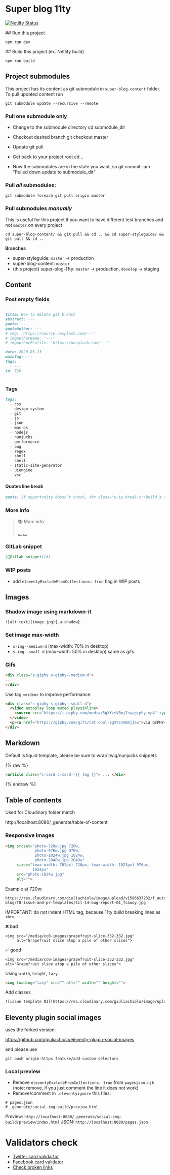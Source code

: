 # Super blog 11ty

[![Netlify Status](https://api.netlify.com/api/v1/badges/418bc946-0474-46c4-9bc3-48031743a7ef/deploy-status)](https://app.netlify.com/sites/blog-giuliachiola/deploys)

## Run this project

```
npm run dev
```

## Build this project (ex. Netlify build)

```
npm run build
```

## Project submodules

This project has its content as git submodule in `super-blog-content` folder.
To pull updated content run

```shell
git submodule update --recursive --remote
```

### Pull **one** submodule only

* Change to the submodule directory
cd submodule_dir

* Checkout desired branch
git checkout master

* Update
git pull

* Get back to your project root
cd ..

* Now the submodules are in the state you want, so
git commit -am "Pulled down update to submodule_dir"

### Pull *all* submodules:

```shell
git submodule foreach git pull origin master
```

### Pull submodules *manually*

This is useful for this project if you want to have different test branches and not `master` on every project

```shell
cd super-blog-content/ && git pull && cd .. && cd super-styleguide/ && git pull && cd ..
```

**Branches**

- super-styleguide: `master` -> production
- super-blog-content: `master`
- (this project) super-blog-11ty: `master` -> production, `develop` -> staging

## Content

### Post empty fields

```md
---
title: How to delete git branch
abstract: ---
quote: ---
quoteAuthor: ---
# img: 'https://source.unsplash.com/---'
# imgAuthorName: '---'
# imgAuthorProfile: 'https://unsplash.com/---'

date: 2020-03-23
mainTag: ---
tags:
  - ---
id: T20
---
```

### Tags

```md
tags:
  - css
  - design-system
  - git
  - js
  - json
  - mac-os
  - nodejs
  - nunjucks
  - performance
  - pug
  - regex
  - shell
  - shell
  - static-site-generator
  - uiengine
  - vsc
```

#### Quotes line break

```md
quote: If opportunity doesn’t knock, <br class="u-ty-break-t">build a door.
```

### More info

> 📚 More info
>
> [...](...)
> [...](...)


### GitLab snippet

```md
[🦊Gitlab snippet](#)
```

### WIP posts

- add `eleventyExcludeFromCollections: true` flag in WIP posts

## Images

### Shadow image using markdown-it

```
![alt text](image.jpg){.u-shadow}
```

### Set image max-width

- `s-img--medium-d` (max-width: 70% in desktop)
- `s-img--small-d` (max-width: 50% in desktop)
same as gifs.

### Gifs

```html
<div class="s-giphy s-giphy--medium-d">
...
</div>
```

Use tag `<video>` to improve performance:

```html
<div class="s-giphy s-giphy--small-d">
  <video autoplay loop muted playsinline>
    <source src="https://i.giphy.com/media/5gXYzsVBmjIsw/giphy.mp4" type="video/mp4">
  </video>
  <p><a href="https://giphy.com/gifs/cat-cool-5gXYzsVBmjIsw">via GIPHY</a></p>
</div>
```

## Markdown

Default is liquid template, please be sure to wrap twig/nunjucks snippets

{% raw %}
```html
<article class="c-card c-card--{{ tag }}"> ... </div>
```
{% endraw %}


## Table of contents

Used for Cloudinary folder match

http://localhost:8080/_generate/table-of-content

### Responsive images

```html
<img srcset="photo-720w.jpg 720w,
             photo-976w.jpg 976w,
             photo-1024w.jpg 1024w,
             photo-2048w.jpg 2048w"
     sizes="(max-width: 767px) 720px, (max-width: 1023px) 976px,
            1024px"
     src="photo-1024w.jpg"
     alt="">
```

Example at 720w:
```
https://res.cloudinary.com/giuliachiola/image/upload/v1586637232/f_auto,w_720/super-blog/T8-issue-and-pr-templates/til-14-bug-report-01_fcauoy.jpg
```

IMPORTANT: do *not* indent HTML tag, because 11ty build breaking lines as `<br>`

❌ bad
```
<img src="/media/cc0-images/grapefruit-slice-332-332.jpg"
     alt="Grapefruit slice atop a pile of other slices">
```

✅ good
```
<img src="/media/cc0-images/grapefruit-slice-332-332.jpg" alt="Grapefruit slice atop a pile of other slices">
```

Using `width`, `height`, `lazy`

```html
<img loading="lazy" src="" alt="" width="" height="">
```

Add classes

```html
![issue template 01](https://res.cloudinary.com/giuliachiola/image/upload/v1586637232/super-blog/T8-issue-and-pr-templates/til-14-bug-report-01_fcauoy.jpg){.c-article-section__img--shadow}
```

## Eleventy plugin social images

uses the forked version:

https://github.com/giuliachiola/eleventy-plugin-social-images

and please use
```
git push origin-https feature/add-custom-selectors
```

### Local preview

- Remove `eleventyExcludeFromCollections: true` from `pagesjson.njk` (note: remove, if you just comment the line it does not work)
- Remove/comment in `.eleventyignore` this files:
```
# pages.json
# _generate/social-img-build/preview.html
```

Preview: `http://localhost:8080/_generate/social-img-build/preview/index.html`
JSON: `http://localhost:8080/pages.json`

# Validators check

- [Twitter card validartor](https://cards-dev.twitter.com/validator)
- [Facebook card validator](https://developers.facebook.com/tools/debug/)
- [Check broken links](https://www.drlinkcheck.com/)
